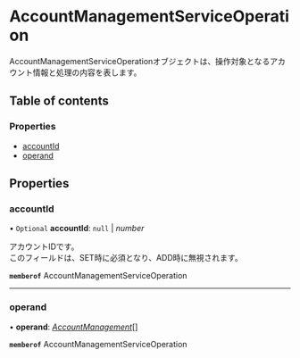 # AccountManagementServiceOperation


<div lang=\"ja\">AccountManagementServiceOperationオブジェクトは、操作対象となるアカウント情報と処理の内容を表します。</div> 

## Table of contents

### Properties

- [accountId](accountmanagementserviceoperation.md#accountid)
- [operand](accountmanagementserviceoperation.md#operand)

## Properties

### accountId

• `Optional` **accountId**: ``null`` \| *number*

<div lang=\"ja\">アカウントIDです。<br> このフィールドは、SET時に必須となり、ADD時に無視されます。</div> 

**`memberof`** AccountManagementServiceOperation

___

### operand

• **operand**: [*AccountManagement*](accountmanagement.md)[]

**`memberof`** AccountManagementServiceOperation
